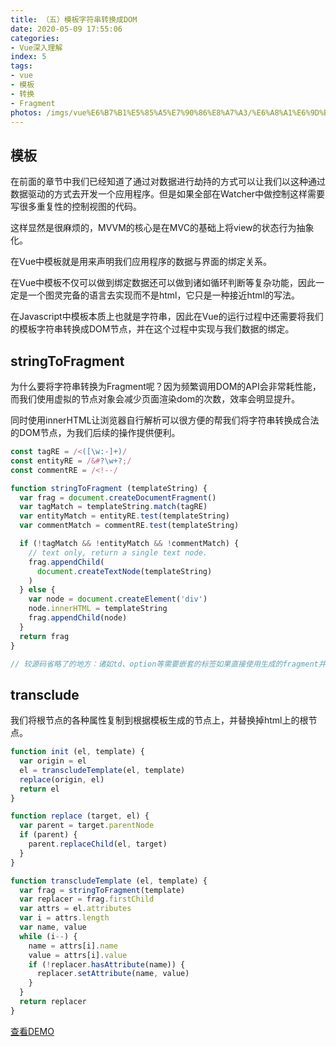 ```yaml
---
title: （五）模板字符串转换成DOM
date: 2020-05-09 17:55:06
categories:
- Vue深入理解
index: 5
tags:
- vue
- 模板
- 转换
- Fragment
photos: /imgs/vue%E6%B7%B1%E5%85%A5%E7%90%86%E8%A7%A3/%E6%A8%A1%E6%9D%BF%E5%AD%97%E7%AC%A6%E4%B8%B2%E8%BD%AC%E6%8D%A2%E6%88%90DOM.jpg
---
```

## 模板

在前面的章节中我们已经知道了通过对数据进行劫持的方式可以让我们以这种通过数据驱动的方式去开发一个应用程序。但是如果全部在Watcher中做控制这样需要写很多重复性的控制视图的代码。

这样显然是很麻烦的，MVVM的核心是在MVC的基础上将view的状态行为抽象化。

在Vue中模板就是用来声明我们应用程序的数据与界面的绑定关系。

在Vue中模板不仅可以做到绑定数据还可以做到诸如循环判断等复杂功能，因此一定是一个图灵完备的语言去实现而不是html，它只是一种接近html的写法。

在Javascript中模板本质上也就是字符串，因此在Vue的运行过程中还需要将我们的模板字符串转换成DOM节点，并在这个过程中实现与我们数据的绑定。

<!--more-->

## stringToFragment

为什么要将字符串转换为Fragment呢？因为频繁调用DOM的API会非常耗性能，而我们使用虚拟的节点对象会减少页面渲染dom的次数，效率会明显提升。

同时使用innerHTML让浏览器自行解析可以很方便的帮我们将字符串转换成合法的DOM节点，为我们后续的操作提供便利。

``` javascript
const tagRE = /<([\w:-]+)/
const entityRE = /&#?\w+?;/
const commentRE = /<!--/

function stringToFragment (templateString) {
  var frag = document.createDocumentFragment()
  var tagMatch = templateString.match(tagRE)
  var entityMatch = entityRE.test(templateString)
  var commentMatch = commentRE.test(templateString)

  if (!tagMatch && !entityMatch && !commentMatch) {
    // text only, return a single text node.
    frag.appendChild(
      document.createTextNode(templateString)
    )
  } else {
    var node = document.createElement('div')
    node.innerHTML = templateString
    frag.appendChild(node)
  }
  return frag
}

// 较源码省略了的地方：诸如td、option等需要嵌套的标签如果直接使用生成的fragment并不会生效，我们需要手动的拼接加上外层。
```

## transclude

我们将根节点的各种属性复制到根据模板生成的节点上，并替换掉html上的根节点。

``` javascript
function init (el, template) {
  var origin = el
  el = transcludeTemplate(el, template)
  replace(origin, el)
  return el
}

function replace (target, el) {
  var parent = target.parentNode
  if (parent) {
    parent.replaceChild(el, target)
  }
}

function transcludeTemplate (el, template) {
  var frag = stringToFragment(template)
  var replacer = frag.firstChild
  var attrs = el.attributes
  var i = attrs.length
  var name, value
  while (i--) {
    name = attrs[i].name
    value = attrs[i].value
    if (!replacer.hasAttribute(name)) {
      replacer.setAttribute(name, value)
    }
  }
  return replacer
}
```
[查看DEMO](/demo/vue%E6%B7%B1%E5%85%A5%E7%90%86%E8%A7%A3/%E6%A8%A1%E6%9D%BF%E5%AD%97%E7%AC%A6%E4%B8%B2%E8%BD%AC%E6%8D%A2%E6%88%90DOM.html)